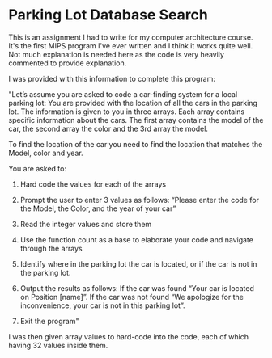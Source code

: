 # Parking Lot Database Search
This is an assignment I had to write for my computer architecture course. It's the first MIPS program I've ever written and I think it works quite well. Not much explanation is needed here as the code is very heavily commented to provide explanation.

I was provided with this information to complete this program:

"Let’s assume you are asked to code a car-finding system for a local parking lot:
You are provided with the location of all the cars in the parking lot. The information is given to you in three arrays. Each array contains specific information about the cars. The first array contains the model of the car, the second array the color and the 3rd array the model.

To find the location of the car you need to find the location that matches the Model, color and year. 

You are asked to:

1. Hard code the values for each of the arrays

2. Prompt the user to enter 3 values as follows: “Please enter the code for the Model, the Color, and the year of your car”

3. Read the integer values and store them

4. Use the function count as a base to elaborate your code and navigate through the arrays

5. Identify where in the parking lot the car is located, or if the car is not in the parking lot.

6. Output the results as follows: If the car was found “Your car is located on Position [name]”. If the car was not found “We apologize for the inconvenience, your car is not in this parking lot”.

7. Exit the program"

I was then given array values to hard-code into the code, each of which having 32 values inside them. 
